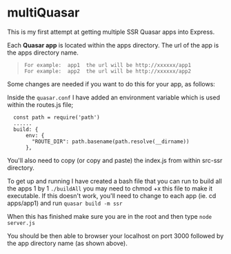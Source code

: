 
# multiQuasar
 
 This is my first attempt at getting multiple SSR Quasar apps into Express.
 
 Each **Quasar app** is located within the apps directory.  The url of the app is the apps directory name.
 
 

>     For example:  app1  the url will be http://xxxxxx/app1
>     For example:  app2  the url will be http://xxxxxx/app2

 
 Some changes are needed if you want to do this for your app, as follows:
 
 Inside the `quasar.conf` I have added an environment variable which is used within the routes.js file;
 

      const path = require('path')
      ......
      build: {
          env: {
            "ROUTE_DIR": path.basename(path.resolve(__dirname))
          },
      
 
 You'll also need to copy (or copy and paste) the index.js from within src-ssr directory.

To get up and running I have created a bash file that you can run to build all the apps 1 by 1  `./buildAll`  you may need to chmod +x this file to make it executable.  If this doesn't work, you'll need to change to each app (ie. cd apps/app1) and run `quasar build -m ssr`

When this has finished make sure you are in the root and then type
 `node server.js`

You should be then able to browser your localhost on port 3000 followed by the app directory name (as shown above).
